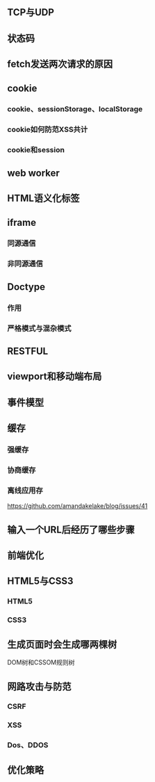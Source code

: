 ## TCP与UDP





## 状态码



## fetch发送两次请求的原因



## cookie

### cookie、sessionStorage、localStorage

### cookie如何防范XSS共计

### cookie和session





## web worker



## HTML语义化标签



## iframe

### 同源通信

### 非同源通信





## Doctype

### 作用

### 严格模式与混杂模式



## RESTFUL



## viewport和移动端布局



## 事件模型


## 缓存

### 强缓存

### 协商缓存

### 离线应用存

https://github.com/amandakelake/blog/issues/41

## 输入一个URL后经历了哪些步骤



## 前端优化



## HTML5与CSS3

### HTML5



### CSS3





## 生成页面时会生成哪两棵树

DOM树和CSSOM规则树



## 网路攻击与防范

### CSRF



### XSS



### Dos、DDOS



## 优化策略



